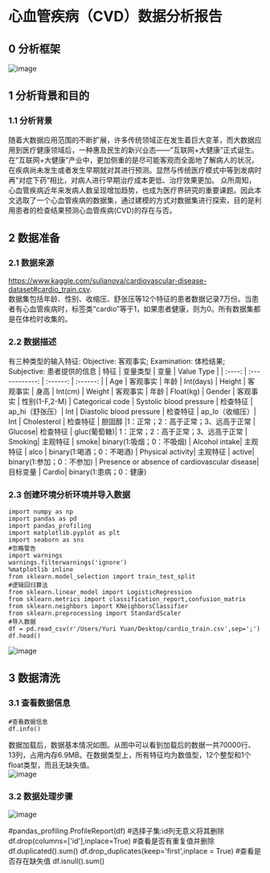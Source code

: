 # 心血管疾病（CVD）数据分析报告
## 0 分析框架  
![image](https://user-images.githubusercontent.com/75609874/136686805-18480575-425d-4a94-a739-0510ee647852.png)
## 1 分析背景和目的
### 1.1 分析背景
随着大数据应用范围的不断扩展，许多传统领域正在发生着巨大变革，而大数据应用到医疗健康领域后，一种惠及民生的新兴业态——”互联网+大健康”正式诞生。在“互联网+大健康”产业中，更加侧重的是尽可能客观而全面地了解病人的状况，在疾病尚未发生或者发生早期就对其进行预测。显然与传统医疗模式中等到发病时再“对症下药”相比，对病人进行早期治疗成本更低、治疗效果更加。
众所周知，心血管疾病近年来发病人数呈现增加趋势，也成为医疗界研究的重要课题。因此本文选取了一个心血管疾病的数据集，通过建模的方式对数据集进行探索，目的是利用患者的检查结果预测心血管疾病(CVD)的存在与否。
## 2 数据准备
### 2.1 数据来源
https://www.kaggle.com/sulianova/cardiovascular-disease-dataset#cardio_train.csv.   
数据集包括年龄、性别、收缩压、舒张压等12个特征的患者数据记录7万份。当患者有心血管疾病时，标签类“cardio”等于1，如果患者健康，则为0。所有数据集都是在体检时收集的。
### 2.2 数据描述
有三种类型的输入特征: Objective: 客观事实; Examination: 体检结果; Subjective: 患者提供的信息
| 特征 | 变量类型 | 变量 | Value Type |
| :----: | :------------: | :------: | :------: |
| Age | 客观事实 | 年龄 | Int(days)
| Height | 客观事实 | 身高 | Int(cm)
| Weight | 客观事实 | 年龄 | Float(kg)
| Gender | 客观事实 | 性别(1-F,2-M) | Categorical code
| Systolic blood pressure | 检查特征 | ap_hi（舒张压）| Int
| Diastolic blood pressure | 检查特征 | ap_lo（收缩压）| Int
| Cholesterol | 检查特征 | 胆固醇 |1：正常；2：高于正常；3、远高于正常
| Glucose| 检查特征 | gluc(葡萄糖)| 1：正常；2：高于正常；3、远高于正常
| Smoking| 主观特征 | smoke| binary(1:吸烟；0：不吸烟)
| Alcohol intake| 主观特征 | alco | binary(1:喝酒；0：不喝酒)
| Physical activity| 主观特征 | active| binary(1:参加；0：不参加)
| Presence or absence of cardiovascular disease| 目标变量 | Cardio| binary(1:患病；0：健康)  
### 2.3 创建环境分析环境并导入数据
```
import numpy as np
import pandas as pd
import pandas_profiling
import matplotlib.pyplot as plt
import seaborn as sns
#忽略警告
import warnings
warnings.filterwarnings('ignore')
%matplotlib inline
from sklearn.model_selection import train_test_split
#逻辑回归算法
from sklearn.linear_model import LogisticRegression
from sklearn.metrics import classification_report,confusion_matrix
from sklearn.neighbors import KNeighborsClassifier
from sklearn.preprocessing import StandardScaler
#导入数据
df = pd.read_csv(r'/Users/Yuri Yuan/Desktop/cardio_train.csv',sep=';')
df.head()
```
![image](https://user-images.githubusercontent.com/75609874/142215413-ac34f062-6160-4498-811d-43df69767312.png)<br>
## 3 数据清洗<br>
### 3.1 查看数据信息
```
#查看数据信息
df.info()
```
数据加载后，数据基本情况如图。从图中可以看到加载后的数据一共70000行、13列，占用内存6.9MB。在数据类型上，所有特征均为数值型，12个整型和1个float类型，而且无缺失值。  
![image](https://user-images.githubusercontent.com/75609874/142217837-900f7c80-59fe-4d4e-bdf8-6dc4a50e4e7e.png)<br>
### 3.2 数据处理步骤<br>
![image](https://user-images.githubusercontent.com/75609874/142218240-8b659a5e-e067-4ccb-83da-e454272e1069.png)





#pandas_profiling.ProfileReport(df)
#选择子集:id列无意义将其删除
df.drop(columns=['id'],inplace=True)
#查看是否有重复值并删除
df.duplicated().sum()
df.drop_duplicates(keep='first',inplace =  True)
#查看是否存在缺失值
df.isnull().sum()

```
